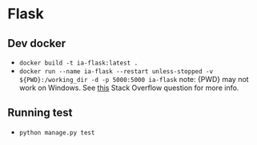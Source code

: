 # Flask

## Dev docker
* `docker build -t ia-flask:latest .`
* `docker run --name ia-flask --restart unless-stopped -v ${PWD}:/working_dir -d -p 5000:5000 ia-flask` note: {PWD} may not work on Windows. See [this](https://stackoverflow.com/questions/41485217/mount-current-directory-as-a-volume-in-docker-on-windows-10) Stack Overflow question for more info.

## Running test 
* `python manage.py test`
